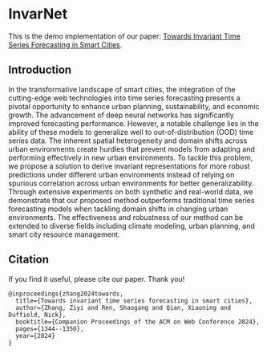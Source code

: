 # InvarNet
This is the demo implementation of our paper: [Towards Invariant Time Series Forecasting in Smart Cities](https://dl.acm.org/doi/abs/10.1145/3589335.3651897).


## Introduction
In the transformative landscape of smart cities, the integration of the cutting-edge web technologies into time series forecasting presents a pivotal opportunity to enhance urban planning, sustainability, and economic growth. The advancement of deep neural networks has significantly improved forecasting performance. However, a notable challenge lies in the ability of these models to generalize well to out-of-distribution (OOD) time series data. The inherent spatial heterogeneity and domain shifts across urban environments create hurdles that prevent models from adapting and performing effectively in new urban environments. To tackle this problem, we propose a solution to derive invariant representations for more robust predictions under different urban environments instead of relying on spurious correlation across urban environments for better generalizability. Through extensive experiments on both synthetic and real-world data, we demonstrate that our proposed method outperforms traditional time series forecasting models when tackling domain shifts in changing urban environments. The effectiveness and robustness of our method can be extended to diverse fields including climate modeling, urban planning, and smart city resource management.


## Citation
If you find it useful, please cite our paper. Thank you!
```
@inproceedings{zhang2024towards,
  title={Towards invariant time series forecasting in smart cities},
  author={Zhang, Ziyi and Ren, Shaogang and Qian, Xiaoning and Duffield, Nick},
  booktitle={Companion Proceedings of the ACM on Web Conference 2024},
  pages={1344--1350},
  year={2024}
}
```
